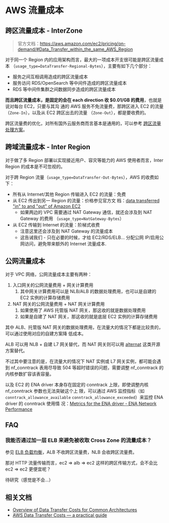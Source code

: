 # AWS 流量成本

## 跨区流量成本 - InterZone

> 官方文档：https://aws.amazon.com/ec2/pricing/on-demand/#Data_Transfer_within_the_same_AWS_Region

对于同一个 Region 内的应用架构而言，最大的一项成本开支很可能是跨区流量成本
（`usage_type=DataTransfer-Regional-Bytes`），主要有如下几个部分：

- 服务之间互相调用造成的跨区流量成本
- 服务访问 RDS/OpenSearch 等中间件造成的跨区流量成本
- RDS 等中间件集群之间数据同步造成的跨区流量成本

**而且跨区流量成本，是固定的会在 each direction 收 $0.01/GB 的费用**，也就是说对每台 EC2，只要与其沟
通的 AWS 服务不免流量费，那跨区进入 EC2 的流量（`Zone-In`），以及从 EC2 跨区出去的流量
（`Zone-Out`），都是要收费的。

跨区流量费的优化，对所有国外云服务商而言基本是通用的，可以参考
[跨区流量处理方案](/cloud-provider/跨区流量处理方案.md)。

## 跨域流量成本 - Inter Region

对于做了多 Region 部署以实现接近用户、容灾等能力的 AWS 使用者而言，Inter Region 的成本是不可忽视的。

对于跨 Region 流量（`usage_type=DataTransfer-Out-Bytes`），AWS 的收费如下：

- 所有从 Internet/其他 Region 传输进入 EC2 的流量：免费
- 从 EC2 传出到另一 Region 的流量：价格参见官方文
  档：[data transferred "in" to and "out" of Amazon EC2](https://aws.amazon.com/ec2/pricing/on-demand/#Data_Transfer)
  - 如果两边的 VPC 需要通过 NAT Gateway 通信，就还会涉及到 NAT Gateway 的费用
    （`usage_type=NatGateway-Bytes`）
- 从 EC2 传输到 Internet 的流量：阶梯式收费
  - 注意这里还会涉及到 NAT Gateway 的流量成本
  - 这告诫我们 - 只在必要的时候，才给 EC2/RDS/ELB... 分配公网 IP/启用公网访问，避免带来额外的
    Internet 流量成本.

## 公网流量成本

对于 VPC 网络，公网流量成本主要有两种：

1. 入口网关的公网流量费用 + 网关计算费用
   1. 其中网关计算费用可以是 NLB/ALB 的数据处理费用，也可以是自建的 EC2 实例的计算存储费用
2. NAT 网关的公网流量费用 + NAT 网关计算费用
   1. 如果使用了 AWS 托管版 NAT 网关，那这收的就是数据处理费用
   2. 如果是自建了 NAT 网关，那这收的就是底层 EC2 实例的计算存储费用

其中 ALB、托管版 NAT 网关的数据处理费用，在流量大的情况下都是比较贵的，可以通过使用对应的自建方案降
低成本。

ALB 可以用 NLB + 自建 L7 网关替代，而 NAT 网关则可以用
[alternat](https://github.com/1debit/alternat) 这类开源方案替代。

不过其中要注意的是，在流量大的情况下 NAT 实例或 L7 网关实例，都可能会遇到 nf_conntrack 表用尽导致
504 等超时错误的问题，需要调整 nf_conntrack 的内核参数扩容该表容量。

以及 EC2 的 ENA driver 本身存在固定的 conntrack 上限，即使调整内核 nf_conntrack 参数也无法突破这个上
限，可以通过 AWS 监控指标（如 `conntrack_allowance_available` `conntrack_allowance_exceeded`）来监控 ENA driver 的 conntrack 使用情
况：[Metrics for the ENA driver - ENA Network Performance](https://docs.aws.amazon.com/AWSEC2/latest/UserGuide/monitoring-network-performance-ena.html#network-performance-metrics)

## FAQ

### 我能否通过加一层 ELB 来避免被收取 Cross Zone 的流量成本？

参见 [ELB 负载均衡](./ELB%20负载均衡.md)，ALB 不收跨区流量费，NLB 会收跨区流量费。

那对 HTTP 流量传输而言，ec2 => alb => ec2 这样的跨区传输方式，会不会比 ec2 => ec2 更便宜呢？

待研究（感觉是不会...）

## 相关文档

- [Overview of Data Transfer Costs for Common Architectures](https://aws.amazon.com/blogs/architecture/overview-of-data-transfer-costs-for-common-architectures/)
- [AWS Data Transfer Costs — a practical guide](https://github.com/open-guides/og-aws#aws-data-transfer-costs)
